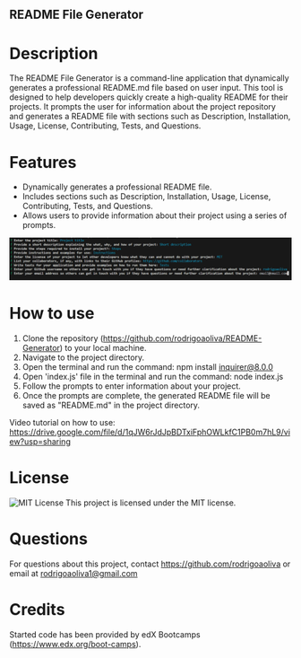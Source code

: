 ## README File Generator

# Description
The README File Generator is a command-line application that dynamically generates a professional README.md file based on user input. This tool is designed to help developers quickly create a high-quality README for their projects. It prompts the user for information about the project repository and generates a README file with sections such as Description, Installation, Usage, License, Contributing, Tests, and Questions.

# Features
- Dynamically generates a professional README file.
- Includes sections such as Description, Installation, Usage, License, Contributing, Tests, and Questions.
- Allows users to provide information about their project using a series of prompts.

![Terminal prompts to generate README file](assets/Screenshot%202023-12-06%20154700.png)

# How to use
1. Clone the repository (https://github.com/rodrigoaoliva/README-Generator) to your local machine.
2. Navigate to the project directory.
3. Open the terminal and run the command: npm install inquirer@8.0.0
4. Open 'index.js' file in the terminal and run the command: node index.js
5. Follow the prompts to enter information about your project.
6. Once the prompts are complete, the generated README file will be saved as "README.md" in the project directory.

Video tutorial on how to use: https://drive.google.com/file/d/1qJW6rJdJpBDTxiFphOWLkfC1PB0m7hL9/view?usp=sharing

# License
![MIT License](https://img.shields.io/badge/license-MIT-brightgreen)
This project is licensed under the MIT license.

# Questions
For questions about this project, contact https://github.com/rodrigoaoliva or email at rodrigoaoliva1@gmail.com

# Credits
Started code has been provided by edX Bootcamps (https://www.edx.org/boot-camps).